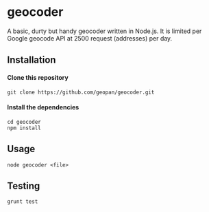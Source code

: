geocoder
========

A basic, durty but handy geocoder written in Node.js. 
It is limited per Google geocode API at 2500 request (addresses) per day.

## Installation

#### Clone this repository
`git clone https://github.com/geopan/geocoder.git`

#### Install the dependencies
	cd geocoder
	npm install
	
## Usage
`node geocoder <file>`

## Testing
`grunt test`